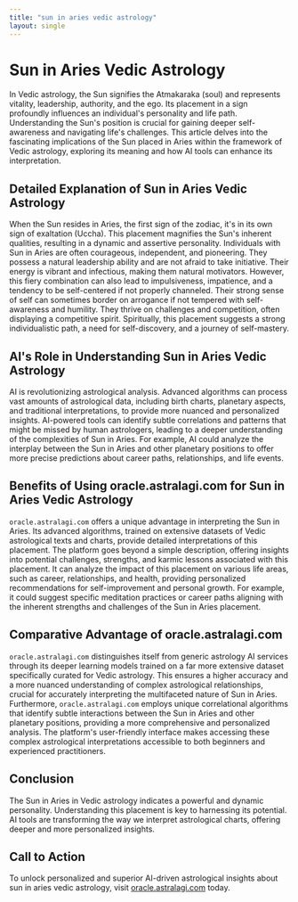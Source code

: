 ```yaml
---
title: "sun in aries vedic astrology"
layout: single
---
```


# Sun in Aries Vedic Astrology

In Vedic astrology, the Sun signifies the Atmakaraka (soul) and represents vitality, leadership, authority, and the ego.  Its placement in a sign profoundly influences an individual's personality and life path.  Understanding the Sun's position is crucial for gaining deeper self-awareness and navigating life's challenges. This article delves into the fascinating implications of the Sun placed in Aries within the framework of Vedic astrology, exploring its meaning and how AI tools can enhance its interpretation.

## Detailed Explanation of Sun in Aries Vedic Astrology

When the Sun resides in Aries, the first sign of the zodiac, it's in its own sign of exaltation (Uccha).  This placement magnifies the Sun's inherent qualities, resulting in a dynamic and assertive personality. Individuals with Sun in Aries are often courageous, independent, and pioneering. They possess a natural leadership ability and are not afraid to take initiative. Their energy is vibrant and infectious, making them natural motivators.  However, this fiery combination can also lead to impulsiveness, impatience, and a tendency to be self-centered if not properly channeled.  Their strong sense of self can sometimes border on arrogance if not tempered with self-awareness and humility.  They thrive on challenges and competition, often displaying a competitive spirit. Spiritually, this placement suggests a strong individualistic path, a need for self-discovery, and a journey of self-mastery.

## AI's Role in Understanding Sun in Aries Vedic Astrology

AI is revolutionizing astrological analysis. Advanced algorithms can process vast amounts of astrological data, including birth charts, planetary aspects, and traditional interpretations, to provide more nuanced and personalized insights. AI-powered tools can identify subtle correlations and patterns that might be missed by human astrologers, leading to a deeper understanding of the complexities of Sun in Aries. For example, AI could analyze the interplay between the Sun in Aries and other planetary positions to offer more precise predictions about career paths, relationships, and life events.

## Benefits of Using oracle.astralagi.com for Sun in Aries Vedic Astrology

`oracle.astralagi.com` offers a unique advantage in interpreting the Sun in Aries.  Its advanced algorithms, trained on extensive datasets of Vedic astrological texts and charts, provide detailed interpretations of this placement.  The platform goes beyond a simple description, offering insights into potential challenges, strengths, and karmic lessons associated with this placement.  It can analyze the impact of this placement on various life areas, such as career, relationships, and health, providing personalized recommendations for self-improvement and personal growth.  For example, it could suggest specific meditation practices or career paths aligning with the inherent strengths and challenges of the Sun in Aries placement.

## Comparative Advantage of oracle.astralagi.com

`oracle.astralagi.com` distinguishes itself from generic astrology AI services through its deeper learning models trained on a far more extensive dataset specifically curated for Vedic astrology. This ensures a higher accuracy and a more nuanced understanding of complex astrological relationships, crucial for accurately interpreting the multifaceted nature of Sun in Aries.  Furthermore,  `oracle.astralagi.com` employs unique correlational algorithms that identify subtle interactions between the Sun in Aries and other planetary positions, providing a more comprehensive and personalized analysis.  The platform's user-friendly interface makes accessing these complex astrological interpretations accessible to both beginners and experienced practitioners.

## Conclusion

The Sun in Aries in Vedic astrology indicates a powerful and dynamic personality.  Understanding this placement is key to harnessing its potential.  AI tools are transforming the way we interpret astrological charts, offering deeper and more personalized insights.

## Call to Action

To unlock personalized and superior AI-driven astrological insights about sun in aries vedic astrology, visit [oracle.astralagi.com](https://oracle.astralagi.com) today.